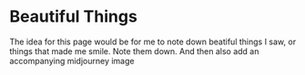 # Beautiful Things

The idea for this page would be for me to note down beatiful things I saw, or things that made me smile. Note them down. And then also add an accompanying midjourney image 